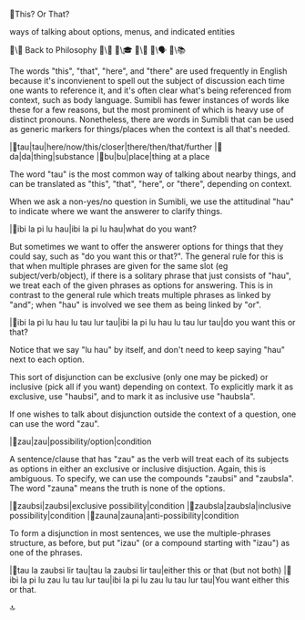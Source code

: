 📛This?
Or That?

ways of talking
about options, menus,
and indicated entities

🔗\🧠 Back to Philosophy
🔗\🚀
🔗\🎓
🔗\🌳
🔗\🗣️
🔗\📚

The words "this", "that", "here", and "there" are used frequently in English because it's inconvienent to spell out the subject of discussion each time one wants to reference it, and it's often clear what's being referenced from context, such as body language. Sumibli has fewer instances of words like these for a few reasons, but the most prominent of which is heavy use of distinct pronouns. Nonetheless, there are words in Sumibli that can be used as generic markers for things/places when the context is all that's needed.

|🎏tau|tau|here/now/this/closer|there/then/that/further
|🎏da|da|thing|substance
|🎏bu|bu|place|thing at a place

The word "tau" is the most common way of talking about nearby things, and can be translated as "this", "that", "here", or "there", depending on context.

When we ask a non-yes/no question in Sumibli, we use the attitudinal "hau" to indicate where we want the answerer to clarify things.

|🎏ibi la pi lu hau|ibi la pi lu hau|what do you want?

But sometimes we want to offer the answerer options for things that they could say, such as "do you want this or that?". The general rule for this is that when multiple phrases are given for the same slot (eg subject/verb/object), if there is a solitary phrase that just consists of "hau", we treat each of the given phrases as options for answering. This is in contrast to the general rule which treats multiple phrases as linked by "and"; when "hau" is involved we see them as being linked by "or".

|🎏ibi la pi lu hau
lu tau lur tau|ibi la pi lu hau
lu tau lur tau|do you want
this or that?

Notice that we say "lu hau" by itself, and don't need to keep saying "hau" next to each option.

This sort of disjunction can be exclusive (only one may be picked) or inclusive (pick all if you want) depending on context. To explicitly mark it as exclusive, use "haubsi", and to mark it as inclusive use "haubsla".

If one wishes to talk about disjunction outside the context of a question, one can use the word "zau".

|🎏zau|zau|possibility/option|condition

A sentence/clause that has "zau" as the verb will treat each of its subjects as options in either an exclusive or inclusive disjuction. Again, this is ambiguous. To specify, we can use the compounds "zaubsi" and "zaubsla". The word "zauna" means the truth is none of the options.

|🎏zaubsi|zaubsi|exclusive possibility|condition
|🎏zaubsla|zaubsla|inclusive possibility|condition
|🎏zauna|zauna|anti-possibility|condition

To form a disjunction in most sentences, we use the multiple-phrases structure, as before, but put "izau" (or a compound starting with "izau") as one of the phrases.

|🎏tau la zaubsi lir tau|tau la zaubsi lir tau|either this or that
(but not both)
|🎏ibi la pi lu zau
lu tau lur tau|ibi la pi lu zau
lu tau lur tau|You want either
this or that.

🔝
